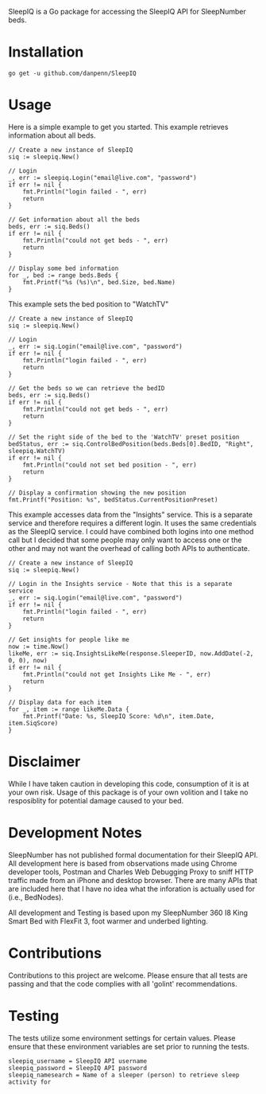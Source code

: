 SleepIQ is a Go package for accessing the SleepIQ API for SleepNumber beds.

# Installation
```
go get -u github.com/danpenn/SleepIQ
```

# Usage
Here is a simple example to get you started. This example retrieves information about all beds.

	// Create a new instance of SleepIQ
	siq := sleepiq.New()

	// Login
	_, err := sleepiq.Login("email@live.com", "password")
	if err != nil {
		fmt.Println("login failed - ", err)
		return
	}

	// Get information about all the beds
	beds, err := siq.Beds()
	if err != nil {
		fmt.Println("could not get beds - ", err)
		return
	}

	// Display some bed information
	for _, bed := range beds.Beds {
		fmt.Printf("%s (%s)\n", bed.Size, bed.Name)
	}

This example sets the bed position to "WatchTV"

	// Create a new instance of SleepIQ
	siq := sleepiq.New()

	// Login
	_, err := siq.Login("email@live.com", "password")
	if err != nil {
		fmt.Println("login failed - ", err)
		return
	}

	// Get the beds so we can retrieve the bedID
	beds, err := siq.Beds()
	if err != nil {
		fmt.Println("could not get beds - ", err)
		return
	}

	// Set the right side of the bed to the 'WatchTV' preset position
	bedStatus, err := siq.ControlBedPosition(beds.Beds[0].BedID, "Right", sleepiq.WatchTV)
	if err != nil {
		fmt.Println("could not set bed position - ", err)
		return
	}

	// Display a confirmation showing the new position
	fmt.Printf("Position: %s", bedStatus.CurrentPositionPreset)

This example accesses data from the "Insights" service. This is a separate service and therefore requires a different login. It uses the same credentials as the SleepIQ service. I could have combined both logins into one method call but I decided that some people may only want to access one or the other and may not want the overhead of calling both APIs to authenticate.

	// Create a new instance of SleepIQ
	siq := sleepiq.New()

	// Login in the Insights service - Note that this is a separate service
	_, err := siq.Login("email@live.com", "password")
	if err != nil {
		fmt.Println("login failed - ", err)
		return
	}

	// Get insights for people like me
	now := time.Now()
	likeMe, err := siq.InsightsLikeMe(response.SleeperID, now.AddDate(-2, 0, 0), now)
	if err != nil {
		fmt.Println("could not get Insights Like Me - ", err)
		return
	}

	// Display data for each item
	for _, item := range likeMe.Data {
		fmt.Printf("Date: %s, SleepIQ Score: %d\n", item.Date, item.SiqScore)
	}

# Disclaimer
While I have taken caution in developing this code, consumption of it is at your own risk. Usage of this package is of your own volition and I take no resposiblity for potential damage caused to your bed.

# Development Notes
SleepNumber has not published formal documentation for their SleepIQ API. All development here is based from observations made using Chrome developer tools, Postman and Charles Web Debugging Proxy to sniff HTTP traffic made from an iPhone and desktop browser.  There are many APIs that are included here that I have no idea what the inforation is actually used for (i.e., BedNodes).

All development and Testing is based upon my SleepNumber 360 I8 King Smart Bed with FlexFit 3, foot warmer and underbed lighting.

# Contributions
Contributions to this project are welcome. Please ensure that all tests are passing and that the code complies with all 'golint' recommendations.

# Testing
The tests utilize some environment settings for certain values. Please ensure that these environment variables are set prior to running the tests.

```
sleepiq_username = SleepIQ API username
sleepiq_password = SleepIQ API password
sleepiq_namesearch = Name of a sleeper (person) to retrieve sleep activity for
```
